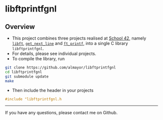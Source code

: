 # libftprintfgnl

## Overview

* This project combines three projects realised at [School 42](https://en.wikipedia.org/wiki/42_(school)), namely [`libft`](https://github.com/almayor/libft), [`get_next_line`](https://github.com/almayor/get_next_line) and [`ft_printf`](https://github.com/almayor/ft_printf), into a single C library `libftprintfgnl`.
* For details, please see individual projects.
* To compile the library, run

```sh
git clone https://github.com/almayor/libftprintfgnl
cd libftprintfgnl
git submodule update
make
```
* Then include the header in your projects

```C
#include "libftprintfgnl.h
```

---
If you have any questions, please contact me on Github.
